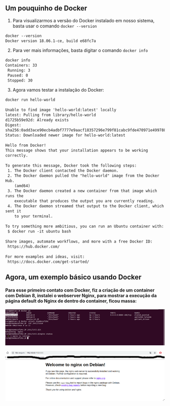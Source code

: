 ## Um pouquinho de Docker

1) Para visualizarmos a versão do Docker instalado em nosso sistema, basta usar o comando `docker --version`
```
docker --version 
Docker version 18.06.1-ce, build e68fc7a
```
2) Para ver mais informações, basta digitar o comando `docker info`
```
docker info 
Containers: 33
 Running: 3
 Paused: 0
 Stopped: 30
```
3) Agora vamos testar a instalação do Docker:
```
docker run hello-world

Unable to find image 'hello-world:latest' locally
latest: Pulling from library/hello-world
d1725b59e92d: Already exists 
Digest: sha256:0add3ace90ecb4adbf7777e9aacf18357296e799f81cabc9fde470971e499788
Status: Downloaded newer image for hello-world:latest

Hello from Docker!
This message shows that your installation appears to be working correctly.

To generate this message, Docker took the following steps:
 1. The Docker client contacted the Docker daemon.
 2. The Docker daemon pulled the "hello-world" image from the Docker Hub.
    (amd64)
 3. The Docker daemon created a new container from that image which runs the
    executable that produces the output you are currently reading.
 4. The Docker daemon streamed that output to the Docker client, which sent it
    to your terminal.

To try something more ambitious, you can run an Ubuntu container with:
 $ docker run -it ubuntu bash

Share images, automate workflows, and more with a free Docker ID:
 https://hub.docker.com/

For more examples and ideas, visit:
 https://docs.docker.com/get-started/
```



## Agora, um exemplo básico usando Docker

#### Para esse primeiro contato com Docker, fiz a criação de um container com Debian 8, instalei o webserver Nginx, para mostrar a execução da página default do Nginx de dentro do container, ficou massa:

![Docker](images/docker1.png)

![Docker](images/docker.png)
